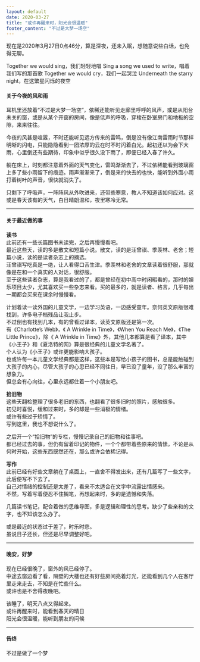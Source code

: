 ```yaml
---
layout: default
date: 2020-03-27
title: "或许再醒来时，阳光会很温暖"
footer_content: "不过是大梦一场空"
---
```


现在是2020年3月27日0点46分，算是深夜，还未入眠，想随意说些白话，也免得无聊。

Together we would sing，我们轻轻地唱
Sing a song we used to write，唱着我们写的那首歌
Together we would cry，我们一起哭泣
Underneath the starry night，在这繁星闪烁的夜空


#### 关于今夜的风和雨

耳机里还放着“不过是大梦一场空”，依稀还能听见走廊里呼呼的风声，或是从阳台未关的窗，或是从某个开窗的房间，像是低声的呼吸，穿梭在卧室房门和地板的空隙，来来往往。

今夜的风甚是喧嚣，不时还能听见远方传来的雷鸣，倒是没有像江南雷雨时节那样明晰的闪电，只能隐隐看到一团浓厚的云在时不时闪着白光。起初还以为会下大雨，心里倒还有些期待，印象中似乎很久没下雨了，即便已经入春了许久。

躺在床上，时刻都注意着外面的天气变化，雷鸣渐渐去了，不过依稀能看到玻璃窗上多了些小雨留下的痕迹。雨声渐渐来了，倒是来的快去的也快，能听到外面小雨打着树叶的声音，很快就消失了。

只剩下了呼吸声，一阵阵风从外吹进来，还带些寒意，教人不知道该如何应对。这或是春天该有的天气，白日晴朗温和，夜里寒冷无常。


----------
#### 关于最近做的事
**读书**<br>
此前还有一些长篇图书未读完，之后再慢慢看吧。<br>
最近这些天，读的多是散文和短篇小说。散文，读的是汪曾祺、季羡林、老舍；短篇小说，读的是读者杂志上的摘选。<br>
汪曾祺写吃真是一绝，让人看得口舌生津。季羡林和老舍的文章读着很舒服，那就像是在和一个真实的人对话，很舒服。<br>
至于这些读者杂志，算是我看过的了，都是曾经在初中高中时闲暇看的，那时的娱乐项目太少，尤其喜欢买一些杂志来看。买的最多的，就是读者、格言，几乎每出一期都会买来在课余时慢慢看。<br>

计划着读一读外国的儿童文学，一边学习英语，一边感受童年。奈何英文原版很难找到，许多电子档残品让我止步。<br>
不过倒也有找到几本，有的曾看过译本，读英文原版还是第一次。<br>
有《Charlotte’s Web》，《 A Wrinkle in Time》，《When You Reach Me》，《The Little Prince》，除《 A Wrinkle in Time》外，其他几本都算是看了译本，其中《小王子》和《夏洛特的网》算是很经典的儿童文学名著了。<br>
个人认为《小王子》或许更能影响大孩子。<br>
也或许每一本儿童文学经典都是这样，这些本是写给小孩子的图书，总是能触碰到大孩子的内心，尽管大孩子的心思已经不同往日，早已没了童年，没了那么丰富的想象力。<br>
但总会有心向往，心里永远都住着一个小朋友吧。<br>

**拾旧物**<br>
这些天翻检整理了很多老旧的东西，也翻看了很多旧时的照片，感触很多。<br>
初见时喜悦，缓和过来时，多的却是一些消极的情绪。<br>
或许有些过于矫情了。<br>
写到这里，我也不想说什么了。<br>

之后开一个“拾旧物”的专栏，慢慢记录自己的旧物和往事吧。<br>
都已经过去的事，但仍有留着印记的物件，一个个都带着些原来的情愫，不论是从何时开始，这些东西既然还在，那么或许会依稀记得。<br>

**写作**<br>
此前已经有好些文章躺在了桌面上，一直舍不得发出来，还有几篇写了一些文字，此后便写不下去了。<br>
自己对情绪的控制还是太差了，看来不太适合在文字中流露出情感来。<br>
不然，写着写着便忍不住搁笔，再想起来时，多的是遗憾和失落。<br>

几篇读书笔记，配合着做的思维导图，多是逻辑和理性的思考。缺少了些亲和的文字，也不知该怎么办了。<br>

或是最近的状态过于差了，时乐时悲。<br>
虽说日子还长，但还是尽早调整好吧。<br>


----------


#### 晚安，好梦
现在已经很晚了，窗外的风已经停了。<br>
中途去窗边看了看，隔壁的大楼也还有好些房间亮着灯光，还能看到几个人在客厅里走来走去，不知是在忙些什么。<br>
或许也是不舍得夜晚吧。<br>

该睡了，明天八点又得起来。<br>
或许再醒来时，能看到春天的晴日<br>
阳光会很温暖，能听到朋友的问候<br>


----------
#### 告终

不过是做了一个梦

